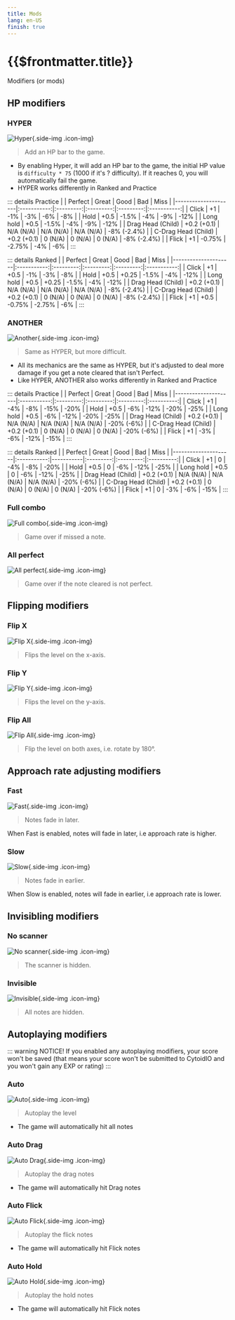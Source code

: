 ```yaml
---
title: Mods
lang: en-US
finish: true
---
```


# {{$frontmatter.title}}

Modifiers (or mods) 

## HP modifiers

### HYPER

![Hyper](./_source_mods.md/Hyper.png){.side-img .icon-img}

> Add an HP bar to the game.

- By enabling Hyper, it will add an HP bar to the game, the initial HP value is ``difficulty * 75`` (1000 if it's ? difficulty). If it reaches 0, you will automatically fail the game.
- HYPER works differently in Ranked and Practice

::: details Practice
|                     |   Perfect   |   Great   |    Good   |    Bad    |     Miss    |
|---------------------|:-----------:|:---------:|:---------:|:---------:|:-----------:|
| Click               |          +1 |       -1% |       -3% |       -6% |         -8% |
| Hold                |        +0.5 |     -1.5% |       -4% |       -9% |        -12% |
| Long hold           |        +0.5 |     -1.5% |       -4% |       -9% |        -12% |
| Drag Head (Child)   | +0.2 (+0.1) | N/A (N/A) | N/A (N/A) | N/A (N/A) | -8% (-2.4%) |
| C-Drag Head (Child) | +0.2 (+0.1) |   0 (N/A) |   0 (N/A) |   0 (N/A) | -8% (-2.4%) |
| Flick               |          +1 |    -0.75% |    -2.75% |       -4% |         -6% |
:::

::: details Ranked
|                     |   Perfect   |   Great   |    Good   |    Bad    |     Miss    |
|---------------------|:-----------:|:---------:|:---------:|:---------:|:-----------:|
| Click               |          +1 |      +0.5 |       -1% |       -3% |         -8% |
| Hold                |        +0.5 |     +0.25 |     -1.5% |       -4% |        -12% |
| Long hold           |        +0.5 |     +0.25 |     -1.5% |       -4% |        -12% |
| Drag Head (Child)   | +0.2 (+0.1) | N/A (N/A) | N/A (N/A) | N/A (N/A) | -8% (-2.4%) |
| C-Drag Head (Child) | +0.2 (+0.1) |   0 (N/A) |   0 (N/A) |   0 (N/A) | -8% (-2.4%) |
| Flick               |          +1 |      +0.5 |    -0.75% |    -2.75% |         -6% |
:::

### ANOTHER

![Another](./_source_mods.md/Another.png){.side-img .icon-img}

> Same as HYPER, but more difficult.

- All its mechanics are the same as HYPER, but it's adjusted to deal more damage if you get a note cleared that isn't Perfect.
- Like HYPER, ANOTHER also works differently in Ranked and Practice

::: details Practice
|                     |   Perfect   |   Great   |    Good   |    Bad    |    Miss    |
|---------------------|:-----------:|:---------:|:---------:|:---------:|:----------:|
| Click               |          +1 |       -4% |       -8% |      -15% |       -20% |
| Hold                |        +0.5 |       -6% |      -12% |      -20% |       -25% |
| Long hold           |        +0.5 |       -6% |      -12% |      -20% |       -25% |
| Drag Head (Child)   | +0.2 (+0.1) | N/A (N/A) | N/A (N/A) | N/A (N/A) | -20% (-6%) |
| C-Drag Head (Child) | +0.2 (+0.1) |   0 (N/A) |   0 (N/A) |   0 (N/A) | -20% (-6%) |
| Flick               |          +1 |       -3% |       -6% |      -12% |       -15% |
:::

::: details Ranked
|                     |   Perfect   | Great     |    Good   |    Bad    |    Miss    |
|---------------------|:-----------:|-----------|:---------:|:---------:|:----------:|
| Click               |          +1 |         0 |       -4% |       -8% |       -20% |
| Hold                |        +0.5 |         0 |       -6% |      -12% |       -25% |
| Long hold           |        +0.5 |         0 |       -6% |      -12% |       -25% |
| Drag Head (Child)   | +0.2 (+0.1) | N/A (N/A) | N/A (N/A) | N/A (N/A) | -20% (-6%) |
| C-Drag Head (Child) | +0.2 (+0.1) |   0 (N/A) |   0 (N/A) |   0 (N/A) | -20% (-6%) |
| Flick               |          +1 |         0 |       -3% |       -6% |       -15% |
:::

### Full combo

![Full combo](./_source_mods.md/FullCombo.png){.side-img .icon-img}

> Game over if missed a note.

### All perfect

![All perfect](./_source_mods.md/AllPerfect.png){.side-img .icon-img}

> Game over if the note cleared is not perfect.

## Flipping modifiers

### Flip X

![Flip X](./_source_mods.md/FlipX.png){.side-img .icon-img}

> Flips the level on the x-axis.

### Flip Y

![Flip Y](./_source_mods.md/FlipY.png){.side-img .icon-img}

> Flips the level on the y-axis.

### Flip All

![Flip All](./_source_mods.md/FlipAll.png){.side-img .icon-img}

> Flip the level on both axes, i.e. rotate by 180°.

## Approach rate adjusting modifiers

### Fast

![Fast](./_source_mods.md/Fast.png){.side-img .icon-img}

> Notes fade in later.

When Fast is enabled, notes will fade in later, i.e approach rate is higher.

### Slow

![Slow](./_source_mods.md/Slow.png){.side-img .icon-img}

> Notes fade in earlier.

When Slow is enabled, notes will fade in earlier, i.e approach rate is lower.

## Invisibling modifiers

### No scanner

![No scanner](./_source_mods.md/NoScanner.png){.side-img .icon-img}

> The scanner is hidden.

### Invisible

![Invisible](./_source_mods.md/Invisible.png){.side-img .icon-img}

> All notes are hidden.

## Autoplaying modifiers

::: warning NOTICE!
If you enabled any autoplaying modifiers, your score won't be saved (that means your score won't be submitted to CytoidIO and you won't gain any EXP or rating)
:::

### Auto

![Auto](./_source_mods.md/Auto.png){.side-img .icon-img}

> Autoplay the level

- The game will automatically hit all notes

### Auto Drag

![Auto Drag](./_source_mods.md/AutoDrag.png){.side-img .icon-img}

> Autoplay the drag notes

- The game will automatically hit Drag notes

### Auto Flick

![Auto Flick](./_source_mods.md/AutoFlick.png){.side-img .icon-img}

> Autoplay the flick notes

- The game will automatically hit Flick notes

### Auto Hold

![Auto Hold](./_source_mods.md/AutoHold.png){.side-img .icon-img}

> Autoplay the hold notes

- The game will automatically hit Flick notes

<style type="text/css">
.icon-img {
    max-width: 100px;
}
</style>
